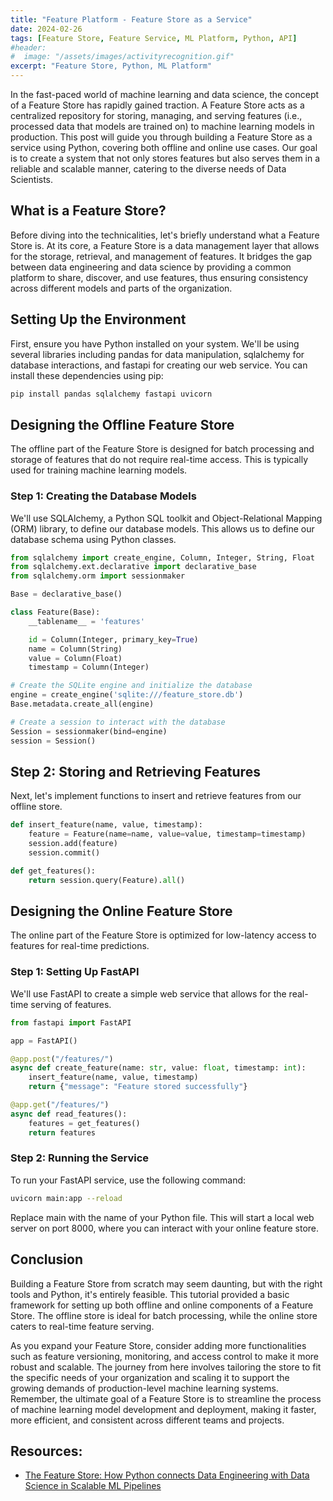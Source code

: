 ```yaml
---
title: "Feature Platform - Feature Store as a Service"
date: 2024-02-26
tags: [Feature Store, Feature Service, ML Platform, Python, API]
#header:
#  image: "/assets/images/activityrecognition.gif"
excerpt: "Feature Store, Python, ML Platform"
---
```


In the fast-paced world of machine learning and data science, the concept of a Feature Store has rapidly gained traction. A Feature Store acts as a centralized repository for storing, managing, and serving features (i.e., processed data that models are trained on) to machine learning models in production. This post will guide you through building a Feature Store as a service using Python, covering both offline and online use cases. Our goal is to create a system that not only stores features but also serves them in a reliable and scalable manner, catering to the diverse needs of Data Scientists.

## What is a Feature Store?
Before diving into the technicalities, let's briefly understand what a Feature Store is. At its core, a Feature Store is a data management layer that allows for the storage, retrieval, and management of features. It bridges the gap between data engineering and data science by providing a common platform to share, discover, and use features, thus ensuring consistency across different models and parts of the organization.

## Setting Up the Environment
First, ensure you have Python installed on your system. We'll be using several libraries including pandas for data manipulation, sqlalchemy for database interactions, and fastapi for creating our web service. You can install these dependencies using pip:


```bash
pip install pandas sqlalchemy fastapi uvicorn
```

## Designing the Offline Feature Store
The offline part of the Feature Store is designed for batch processing and storage of features that do not require real-time access. This is typically used for training machine learning models.

### Step 1: Creating the Database Models
We'll use SQLAlchemy, a Python SQL toolkit and Object-Relational Mapping (ORM) library, to define our database models. This allows us to define our database schema using Python classes.

```python
from sqlalchemy import create_engine, Column, Integer, String, Float
from sqlalchemy.ext.declarative import declarative_base
from sqlalchemy.orm import sessionmaker

Base = declarative_base()

class Feature(Base):
    __tablename__ = 'features'

    id = Column(Integer, primary_key=True)
    name = Column(String)
    value = Column(Float)
    timestamp = Column(Integer)

# Create the SQLite engine and initialize the database
engine = create_engine('sqlite:///feature_store.db')
Base.metadata.create_all(engine)

# Create a session to interact with the database
Session = sessionmaker(bind=engine)
session = Session()
```

## Step 2: Storing and Retrieving Features
Next, let's implement functions to insert and retrieve features from our offline store.

```python
def insert_feature(name, value, timestamp):
    feature = Feature(name=name, value=value, timestamp=timestamp)
    session.add(feature)
    session.commit()

def get_features():
    return session.query(Feature).all()
```

## Designing the Online Feature Store
The online part of the Feature Store is optimized for low-latency access to features for real-time predictions.

### Step 1: Setting Up FastAPI
We'll use FastAPI to create a simple web service that allows for the real-time serving of features.

```python
from fastapi import FastAPI

app = FastAPI()

@app.post("/features/")
async def create_feature(name: str, value: float, timestamp: int):
    insert_feature(name, value, timestamp)
    return {"message": "Feature stored successfully"}

@app.get("/features/")
async def read_features():
    features = get_features()
    return features
```

### Step 2: Running the Service
To run your FastAPI service, use the following command:

```bash
uvicorn main:app --reload
```

Replace main with the name of your Python file. This will start a local web server on port 8000, where you can interact with your online feature store.

## Conclusion
Building a Feature Store from scratch may seem daunting, but with the right tools and Python, it's entirely feasible. This tutorial provided a basic framework for setting up both offline and online components of a Feature Store. The offline store is ideal for batch processing, while the online store caters to real-time feature serving.

As you expand your Feature Store, consider adding more functionalities such as feature versioning, monitoring, and access control to make it more robust and scalable. The journey from here involves tailoring the store to fit the specific needs of your organization and scaling it to support the growing demands of production-level machine learning systems. Remember, the ultimate goal of a Feature Store is to streamline the process of machine learning model development and deployment, making it faster, more efficient, and consistent across different teams and projects.

## Resources:
* [The Feature Store: How Python connects Data Engineering with Data Science in Scalable ML Pipelines](https://www.youtube.com/watch?v=EI2QisCvEM4)

